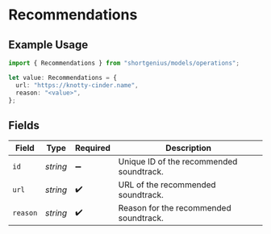 # Recommendations

## Example Usage

```typescript
import { Recommendations } from "shortgenius/models/operations";

let value: Recommendations = {
  url: "https://knotty-cinder.name",
  reason: "<value>",
};
```

## Fields

| Field                                    | Type                                     | Required                                 | Description                              |
| ---------------------------------------- | ---------------------------------------- | ---------------------------------------- | ---------------------------------------- |
| `id`                                     | *string*                                 | :heavy_minus_sign:                       | Unique ID of the recommended soundtrack. |
| `url`                                    | *string*                                 | :heavy_check_mark:                       | URL of the recommended soundtrack.       |
| `reason`                                 | *string*                                 | :heavy_check_mark:                       | Reason for the recommended soundtrack.   |